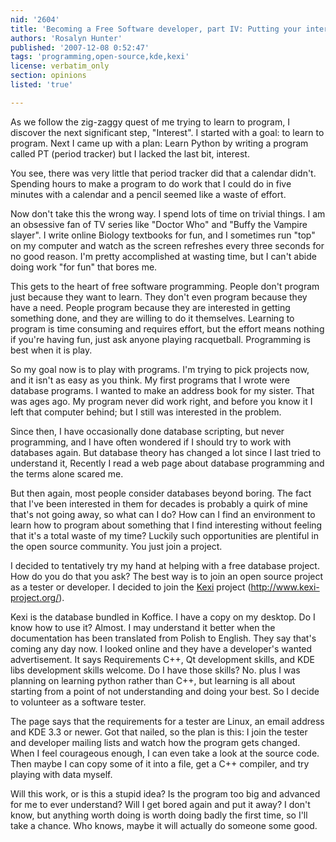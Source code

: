 ```yaml
---
nid: '2604'
title: 'Becoming a Free Software developer, part IV: Putting your interest to good use'
authors: 'Rosalyn Hunter'
published: '2007-12-08 0:52:47'
tags: 'programming,open-source,kde,kexi'
license: verbatim_only
section: opinions
listed: 'true'

---
```

As we follow the zig-zaggy quest of me trying to learn to program, I discover the next significant step, "Interest". I started with a goal: to learn to program. Next I came up with a plan: Learn Python by writing a program called PT (period tracker) but I lacked the last bit, interest.

You see, there was very little that period tracker did that a calendar didn't. Spending hours to make a program to do work that I could do in five minutes with a calendar and a pencil seemed like a waste of effort.

Now don't take this the wrong way. I spend lots of time on trivial things. I am an obsessive fan of TV series like "Doctor Who" and "Buffy the Vampire slayer". I write online Biology textbooks for fun, and I sometimes run "top" on my computer and watch as the screen refreshes every three seconds for no good reason. I'm pretty accomplished at wasting time, but I can't abide doing work "for fun" that bores me.

This gets to the heart of free software programming. People don't program just because they want to learn. They don't even program because they have a need. People program because they are interested in getting something done, and they are willing to do it themselves. Learning to program is time consuming and requires effort, but the effort means nothing if you're having fun, just ask anyone playing racquetball. Programming is best when it is play.

So my goal now is to play with programs. I'm trying to pick projects now, and it isn't as easy as you think. My first programs that I wrote were database programs. I wanted to make an address book for my sister. That was ages ago. My program never did work right, and before you know it I left that computer behind; but I still was interested in the problem.

Since then, I have occasionally done database scripting, but never programming, and I have often wondered if I should try to work with databases again. But database theory has changed a lot since I last tried to understand it, Recently I read a web page about database programming and the terms alone scared me.

But then again, most people consider databases beyond boring. The fact that I've been interested in them for decades is probably a quirk of mine that's not going away, so what can I do? How can I find an environment to learn how to program about something that I find interesting without feeling that it's a total waste of my time? Luckily such opportunities are plentiful in the open source community. You just join a project.

I decided to tentatively try my hand at helping with a free database project. How do you do that you ask? The best way is to join an open source project as a tester or developer. I decided to join the [Kexi](http://www.kexi-project.org/) project (http://www.kexi-project.org/).

Kexi is the database bundled in Koffice. I have a copy on my desktop. Do I know how to use it? Almost. I may understand it better when the documentation has been translated from Polish to English. They say that's coming any day now. I looked online and they have a developer's wanted advertisement. It says Requirements C++, Qt development skills, and KDE libs development skills welcome. Do I have those skills? No. plus I was planning on learning python rather than C++, but learning is all about starting from a point of not understanding and doing your best. So I decide to volunteer as a software tester.

The page says that the requirements for a tester are Linux, an email address and KDE 3.3 or newer. Got that nailed, so the plan is this: I join the tester and developer mailing lists and watch how the program gets changed. When I feel courageous enough, I can even take a look at the source code. Then maybe I can copy some of it into a file, get a C++ compiler, and try playing with data myself.

Will this work, or is this a stupid idea? Is the program too big and advanced for me to ever understand? Will I get bored again and put it away? I don't know, but anything worth doing is worth doing badly the first time, so I'll take a chance. Who knows, maybe it will actually do someone some good.